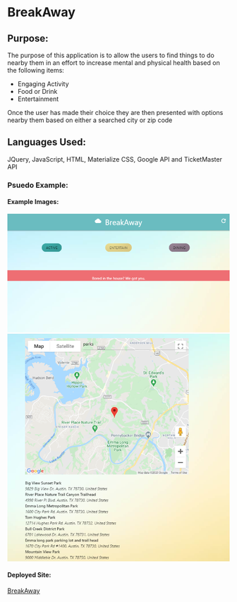 # BreakAway

## Purpose:
The purpose of this application is to allow the users to find things to do nearby them in an effort to increase mental and physical health based on the following items:
<ul>
<li>Engaging Activity
<li>Food or Drink
<li>Entertainment
</ul>

Once the user has made their choice they are then presented with options nearby them based on either a searched city or zip code

## Languages Used:
JQuery, JavaScript, HTML, Materialize CSS, Google API and TicketMaster API

### Psuedo Example:


#### Example Images:
![Example of the Homepage](assets/images/homepageExample.png)
![Example of the Results](assets/images/resultsExample.png)
#### Deployed Site:
<a href="https://grimmedev.github.io/BreakAway/">BreakAway</a>